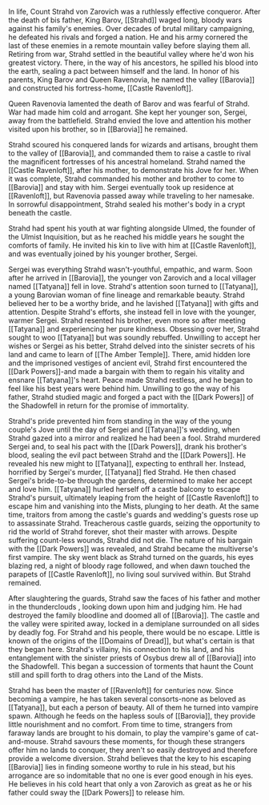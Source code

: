 In life, Count Strahd von Zarovich was a ruthlessly effective conqueror. After the death of bis father, King Barov, [[Strahd]] waged long, bloody wars against his family's enemies. Over decades of brutal military campaigning, he defeated his rivals and forged a nation. He and his army cornered the last of these enemies in a remote mountain valley before slaying them all. Retiring from war, Strahd settled in the beautiful valley where he'd won his greatest victory. There, in the way of his ancestors, he spilled his blood into the earth, sealing a pact between himself and the land. In honor of his parents, King Barov and Queen Ravenovia, he named the valley [[Barovia]] and constructed his fortress-home, [[Castle Ravenloft]].

Queen Ravenovia lamented the death of Barov and was fearful of Strahd. War had made him cold and arrogant. She kept her younger son, Sergei, away from the battlefield. Strahd envied the love and attention his mother visited upon his brother, so in [[Barovia]] he remained.

Strahd scoured his conquered lands for wizards and artisans, brought them to the valley of [[Barovia]], and commanded them to raise a castle to rival the magnificent fortresses of his ancestral homeland. Strahd named the [[Castle Ravenloft]], after his mother, to demonstrate his Jove for her. When it was complete, Strahd commanded his mother and brother to come to [[Barovia]] and stay with him. Sergei eventually took up residence at [[Ravenloft]], but Ravenovia passed away while traveling to her namesake. In sorrowful disappointment, Strahd sealed his mother's body in a crypt beneath the castle.

Strahd had spent his youth at war fighting alongside Ulmed, the founder of the Ulmist Inquisition, but as he reached his middle years he sought the comforts of family. He invited his kin to live with him at [[Castle Ravenloft]], and was eventually joined by his younger brother, Sergei.

Sergei was everything Strahd wasn't-youthful, empathic, and warm. Soon after he arrived in [[Barovia]], the younger von Zarovich and a local villager named [[Tatyana]] fell in love. Strahd's attention soon turned to [[Tatyana]], a young Barovian woman of fine lineage and remarkable beauty. Strahd believed her to be a worthy bride, and he lavished [[Tatyana]] with gifts and attention. Despite Strahd's efforts, she instead fell in love with the younger, warmer Sergei.  Strahd resented his brother, even more so after meeting [[Tatyana]] and experiencing her pure kindness. Obsessing over her, Strahd sought to woo [[Tatyana]] but was soundly rebuffed. Unwilling to accept her wishes or Sergei as his better, Strahd delved into the sinister secrets of his land and came to learn of [[The Amber Temple]]. There, amid hidden lore and the imprisoned vestiges of ancient evil, Strahd first encountered the [[Dark Powers]]-and made a bargain with them to regain his vitality and ensnare [[Tatyana]]'s heart.  Peace made Strahd restless, and he began to feel like his best years were behind him. Unwilling to go the way of his father, Strahd studied magic and forged a pact with the [[Dark Powers]] of the Shadowfell in return for the promise of immortality. 

Strahd's pride prevented him from standing in the way of the young couple's Jove until the day of Sergei and [[Tatyana]]'s wedding, when Strahd gazed into a mirror and realized he had been a fool. Strahd murdered Sergei and, to seal his pact with the [[Dark Powers]], drank his brother's blood, sealing the evil pact between Strahd and the [[Dark Powers]]. He revealed his new might to [[Tatyana]], expecting to enthrall her. Instead, horrified by Sergei's murder, [[Tatyana]] fled Strahd. He then chased Sergei's bride-to-be through the gardens, determined to make her accept and love him. [[Tatyana]] hurled herself off a castle balcony to escape Strahd's pursuit, ultimately leaping from the height of [[Castle Ravenloft]] to escape him and vanishing into the Mists, plunging to her death. At the same time, traitors from among the castle's guards and wedding's guests rose up to assassinate Strahd. Treacherous castle guards, seizing the opportunity to rid the world of Strahd forever, shot their master with arrows. Despite suffering count-less wounds, Strahd did not die. The nature of his bargain with the [[Dark Powers]] was revealed, and Strahd became the multiverse's first vampire. The sky went black as Strahd turned on the guards, his eyes blazing red, a night of bloody rage followed, and when dawn touched the parapets of [[Castle Ravenloft]], no living soul survived within. But Strahd remained.

After slaughtering the guards, Strahd saw the faces of his father and mother in the thunderclouds , looking down upon him and judging him. He had destroyed the family bloodline and doomed all of [[Barovia]]. The castle and the valley were spirited away, locked in a demiplane surrounded on all sides by deadly fog. For Strahd and his people, there would be no escape. Little is known of the origins of the [[Domains of Dread]], but what's certain is that they began here. Strahd's villainy, his connection to his land, and his entanglement with the sinister priests of Osybus drew all of [[Barovia]] into the Shadowfell. This began a succession of torments that haunt the Count still and spill forth to drag others into the Land of the Mists.

Strahd has been the master of [[Ravenloft]] for centuries now. Since becoming a vampire, he has taken several consorts-none as beloved as [[Tatyana]], but each a person of beauty. All of them he turned into vampire spawn. Although he feeds on the hapless souls of [[Barovia]], they provide little nourishment and no comfort. From time to time, strangers from faraway lands are brought to his domain, to play the vampire's game of cat-and-mouse. Strahd savours these moments, for though these strangers offer him no lands to conquer, they aren't so easily destroyed and therefore provide a welcome diversion. Strahd believes that the key to his escaping [[Barovia]] lies in finding someone worthy to rule in his stead, but his arrogance are so indomitable that no one is ever good enough in his eyes. He believes in his cold heart that only a von Zarovich as great as he or his father could sway the [[Dark Powers]] to release him.



